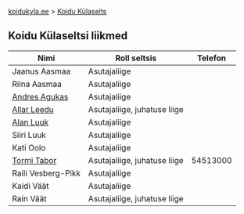 
[koidukyla.ee](http://koidukyla.ee/) > [Koidu Külaselts](http://koidukyla.ee/selts/)

## Koidu Külaseltsi liikmed

Nimi | Roll seltsis | Telefon
---|---|---
Jaanus Aasmaa | Asutajaliige | 
Riina Aasmaa | Asutajaliige | 
[Andres Agukas](https://github.com/andresagukas) | Asutajaliige | 
[Allar Leedu](https://github.com/allarl) | Asutajaliige, juhatuse liige | 
[Alan Luuk](https://github.com/alanluuk) | Asutajaliige | 
Siiri Luuk | Asutajaliige | 
Kati Oolo | Asutajaliige | 
[Tormi Tabor](https://github.com/tormi) | Asutajaliige, juhatuse liige | 54513000 
Raili Vesberg-Pikk | Asutajaliige | 
Kaidi Väät | Asutajaliige | 
Rain Väät | Asutajaliige, juhatuse liige | 
